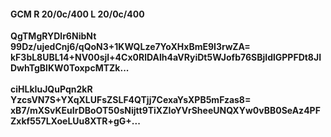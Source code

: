 #### GCM R 20/0c/400 L 20/0c/400
**QgTMgRYDlr6NibNt**<br/>**99Dz/ujedCnj6/qQoN3+1KWQLze7YoXHxBmE9I3rwZA=**<br/>**kF3bL8UBL14+NV00sjl+4Cx0RlDAlh4aVRyiDt5WJofb76SBjIdlGPPFDt8JIDwhTgBlKW0ToxpcMTZk...**<br/><br/>
**ciHLkIuJQuPqn2kR**<br/>**YzcsVN7S+YXqXLUFsZSLF4QTjj7CexaYsXPB5mFzas8=**<br/>**xB7/mXSvKEuIrDBoOT50sNijtt9TiXZIoYVrSheeUNQXYw0vBB0SeAz4PFZxkf557LXoeLUu8XTR+gG+...**